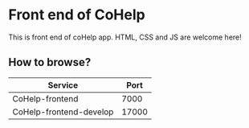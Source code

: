 # Front end of CoHelp
This is front end of coHelp app. HTML, CSS and JS are welcome here!

## How to browse?
| Service                | Port  |
| ---------------------- | ----- |
| CoHelp-frontend        | 7000  |
| CoHelp-frontend-develop| 17000 |
